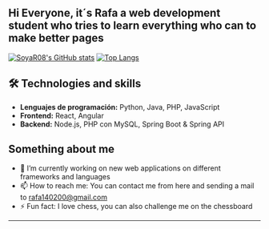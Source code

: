 ## Hi Everyone, it´s Rafa a web development student who tries to learn everything who can to make better pages

<!--
**SoyaR08/SoyaR08** is a ✨ _special_ ✨ repository because its `README.md` (this file) appears on your GitHub profile.

Here are some ideas to get you started:

- 🔭 I’m currently working on ...
- 🌱 I’m currently learning ...
- 👯 I’m looking to collaborate on ...
- 🤔 I’m looking for help with ...
- 💬 Ask me about ...
- 📫 How to reach me: ...
- 😄 Pronouns: ...
- ⚡ Fun fact: ...
-->

[![SoyaR08's GitHub stats](https://github-readme-stats.vercel.app/api?username=SoyaR08&count_private=true&theme=react)](https://github.com/anuraghazra/github-readme-stats)
[![Top Langs](https://github-readme-stats.vercel.app/api/top-langs/?username=SoyaR08&theme=react&layout=compact)](https://github.com/anuraghazra/github-readme-stats)


## 🛠️ Technologies and skills
- **Lenguajes de programación:** Python, Java, PHP, JavaScript
- **Frontend:** React, Angular
- **Backend:** Node.js, PHP con MySQL, Spring Boot & Spring API

## Something about me

- 🔭 I’m currently working on new web applications on different frameworks and languages
- 📫 How to reach me: You can contact me from here and sending a mail to rafa140200@gmail.com
- ⚡ Fun fact: I love chess, you can also challenge me on the chessboard

---
